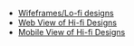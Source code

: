 - [Wifeframes/Lo-fi designs](https://github.com/zuri-training/Team_26_Repo-Proj_Price_Compare/issues/36)
- [Web View of Hi-fi Designs](https://github.com/zuri-training/Team_26_Repo-Proj_Price_Compare/issues/24)
- [Mobile View of Hi-fi Designs](https://github.com/zuri-training/Team_26_Repo-Proj_Price_Compare/issues/27)
